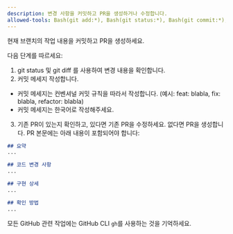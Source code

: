 ```yaml
---
description: 변경 사항을 커밋하고 PR을 생성하거나 수정합니다.
allowed-tools: Bash(git add:*), Bash(git status:*), Bash(git commit:*), Bash(gh pr:*)
---
```


현재 브랜치의 작업 내용을 커밋하고 PR을 생성하세요.

다음 단계를 따르세요:
1. git status 및 git diff 를 사용하여 변경 내용을 확인합니다.
2. 커밋 메세지 작성합니다.
  - 커밋 메세지는 컨벤셔널 커밋 규칙을 따라서 작성합니다. (예시: feat: blabla, fix: blabla, refactor: blabla)
  - 커밋 메세지는 한국어로 작성해주세요.
3. 기존 PR이 있는지 확인하고, 있다면 기존 PR을 수정하세요. 없다면 PR을 생성합니다. PR 본문에는 아래 내용이 포함되어야 합니다:
  ```markdown
  ## 요약
  ...

  ## 코드 변경 사항
  ...

  ## 구현 상세
  ...

  ## 확인 방법
  ...
  ```

모든 GitHub 관련 작업에는 GitHub CLI `gh`를 사용하는 것을 기억하세요.

